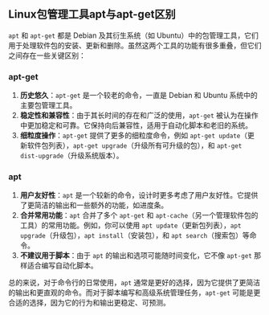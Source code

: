 ## Linux包管理工具apt与apt-get区别

`apt` 和 `apt-get` 都是 Debian 及其衍生系统（如 Ubuntu）中的包管理工具，它们用于处理软件包的安装、更新和删除。虽然这两个工具的功能有很多重叠，但它们之间存在一些关键区别：

### apt-get

1. **历史悠久**：`apt-get` 是一个较老的命令，一直是 Debian 和 Ubuntu 系统中的主要包管理工具。
2. **稳定性和兼容性**：由于其长时间的存在和广泛的使用，`apt-get` 被认为在操作中更加稳定和可靠。它保持向后兼容性，适用于自动化脚本和老旧的系统。
3. **细粒度操作**：`apt-get` 提供了更多的细粒度命令，例如 `apt-get update`（更新软件包列表），`apt-get upgrade`（升级所有可升级的包），和 `apt-get dist-upgrade`（升级系统版本）。

### apt

1. **用户友好性**：`apt` 是一个较新的命令，设计时更多考虑了用户友好性。它提供了更简洁的输出和一些额外的功能，如进度条。
2. **合并常用功能**：`apt` 合并了多个 `apt-get` 和 `apt-cache`（另一个管理软件包的工具）的常用功能。例如，你可以使用 `apt update`（更新包列表），`apt upgrade`（升级包），`apt install`（安装包），和 `apt search`（搜索包）等命令。
3. **不建议用于脚本**：由于 `apt` 的输出和选项可能随时间变化，它不像 `apt-get` 那样适合编写自动化脚本。

总的来说，对于命令行的日常使用，`apt` 通常是更好的选择，因为它提供了更简洁的输出和更直观的命令。而对于脚本编写和高级系统管理任务，`apt-get` 可能是更合适的选择，因为它的行为和输出更稳定、可预测。

